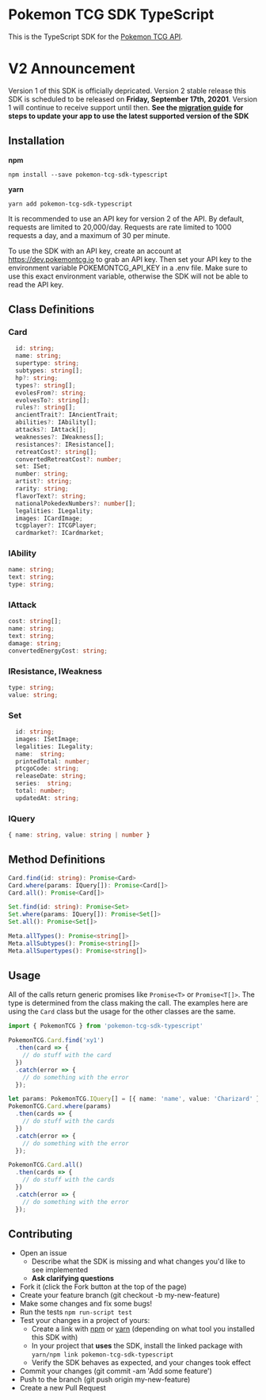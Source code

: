 # Pokemon TCG SDK TypeScript

This is the TypeScript SDK for the [Pokemon TCG API](https://pokemontcg.io).

# V2 Announcement
Version 1 of this SDK is officially depricated. Version 2 stable release this SDK is scheduled to be released on **Friday, September 17th, 20201**. Version 1 will continue to receive support until then. **See the [migration guide](MIGRATING.md) for steps to update your app to use the latest supported version of the SDK**

## Installation

**npm**

    npm install --save pokemon-tcg-sdk-typescript

**yarn**

    yarn add pokemon-tcg-sdk-typescript

It is recommended to use an API key for version 2 of the API. By default, requests are limited to 20,000/day. Requests are rate limited to 1000 requests a day, and a maximum of 30 per minute.

To use the SDK with an API key, create an account at https://dev.pokemontcg.io to grab an API key. Then set your API key to the environment variable POKEMONTCG_API_KEY in a .env file. Make sure to use this exact environment variable, otherwise the SDK will not be able to read the API key.

## Class Definitions

### Card

```typescript
  id: string;
  name: string;
  supertype: string;
  subtypes: string[];
  hp?: string;
  types?: string[];
  evolesFrom?: string;
  evolvesTo?: string[];
  rules?: string[];
  ancientTrait?: IAncientTrait;
  abilities?: IAbility[];
  attacks?: IAttack[];
  weaknesses?: IWeakness[];
  resistances?: IResistance[];
  retreatCost?: string[];
  convertedRetreatCost?: number;
  set: ISet;
  number: string;
  artist?: string;
  rarity: string;
  flavorText?: string;
  nationalPokedexNumbers?: number[];
  legalities: ILegality;
  images: ICardImage;
  tcgplayer?: ITCGPlayer;
  cardmarket?: ICardmarket;
```

### IAbility

```typescript
name: string;
text: string;
type: string;
```

### IAttack

```typescript
cost: string[];
name: string;
text: string;
damage: string;
convertedEnergyCost: string;
```

### IResistance, IWeakness

```typescript
type: string;
value: string;
```

### Set

```typescript
  id: string;
  images: ISetImage;
  legalities: ILegality;
  name:  string;
  printedTotal: number;
  ptcgoCode: string;
  releaseDate: string;
  series:  string;
  total: number;
  updatedAt: string;
```

### IQuery

```typescript
{ name: string, value: string | number }
```

## Method Definitions

```typescript
Card.find(id: string): Promise<Card>
Card.where(params: IQuery[]): Promise<Card[]>
Card.all(): Promise<Card[]>

Set.find(id: string): Promise<Set>
Set.where(params: IQuery[]): Promise<Set[]>
Set.all(): Promise<Set[]>

Meta.allTypes(): Promise<string[]>
Meta.allSubtypes(): Promise<string[]>
Meta.allSupertypes(): Promise<string[]>
```

## Usage

All of the calls return generic promises like `Promise<T>` or `Promise<T[]>`. The type is determined from the class making the call. The examples here are using the `Card` class but the usage for the other classes are the same.

```typescript
import { PokemonTCG } from 'pokemon-tcg-sdk-typescript'

PokemonTCG.Card.find('xy1')
  .then(card => {
    // do stuff with the card
  })
  .catch(error => {
    // do something with the error
  });

let params: PokemonTCG.IQuery[] = [{ name: 'name', value: 'Charizard' }];
PokemonTCG.Card.where(params)
  .then(cards => {
    // do stuff with the cards
  })
  .catch(error => {
    // do something with the error
  });

PokemonTCG.Card.all()
  .then(cards => {
    // do stuff with the cards
  })
  .catch(error => {
    // do something with the error
  });
```

## Contributing
* Open an issue
  * Describe what the SDK is missing and what changes you'd like to see implemented
  * **Ask clarifying questions**
* Fork it (click the Fork button at the top of the page)
* Create your feature branch (git checkout -b my-new-feature)
* Make some changes and fix some bugs!
* Run the tests `npm run-script test`
* Test your changes in a project of yours:
  * Create a link with [npm](https://docs.npmjs.com/cli/link.html) or [yarn](https://yarnpkg.com/lang/en/docs/cli/link/) (depending on what tool you installed this SDK with)
  * In your project that **uses** the SDK, install the linked package with `yarn/npm link pokemon-tcg-sdk-typescript`
  * Verify the SDK behaves as expected, and your changes took effect
* Commit your changes (git commit -am 'Add some feature')
* Push to the branch (git push origin my-new-feature)
* Create a new Pull Request


